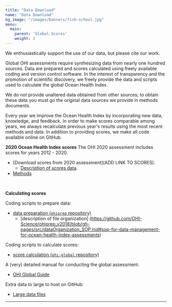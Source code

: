 ```yaml
---
title: "Data Download"
name: "Data Download"
bg_image: "/images/banners/fish-school.jpg"
menu:
  main:
    parent: 'Global Scores'
    weight: 2
---
```

We enthusiastically support the use of our data, but please cite our work.

Global OHI assessments require synthesizing data from nearly one hundred sources. 
Data are prepared and scores calculated using freely available coding and version control software. In the interest of transparency and the promotion of scientific discovery, we freely provide the data and scripts used to calculate the global Ocean Health Index. 

We do not provide unaltered data obtained from other sources; to obtain these data you must go the original data sources we provide in methods documents.

Every year we improve the Ocean Health Index by incorporating new data, knowledge, and feedback. In order to make scores comparable among years, we always recalculate previous year's results using the most recent methods and data. In addition to providing scores, we make all code available online on GitHub.  


**2020 Ocean Health Index scores**
The OHI 2020 assessment includes scores for years 2012 - 2020.


- [Download scores from 2020 assessment](ADD LINK TO SCORES).
  - [Description of scores data](https://github.com/OHI-Science/ohi-global/blob/draft/yearly_results/README.md#global-ohi-score-metadata).
- [Methods](http://htmlpreview.github.io/?https://github.com/OHI-Science/ohi-global/published/documents/methods/Supplement.html)

<br>

**Calculating scores**

Coding scripts to prepare data:
- [data preparation (`ohiprep` repository)](https://github.com/OHI-Science/ohiprep_v2019) 
  - [description of file organization] (https://github.com/OHI-Science/ohiprep_v2018/blob/gh-pages/src/dataOrganization_SOP.md#sop-for-data-management-for-ocean-health-index-assessments)

Coding scripts to calculate scores:
- [score calculation (`ohi-global` repository)](https://github.com/OHI-Science/ohi-global/releases)

A (very) detailed manual for conducting the global assessment:
- [OHI Global Guide](http://ohi-science.org/ohi-global-guide/index.html)

Extra data to large to host on GitHub:
- [Large data files](https://mazu.nceas.ucsb.edu/data/) 

---- 

